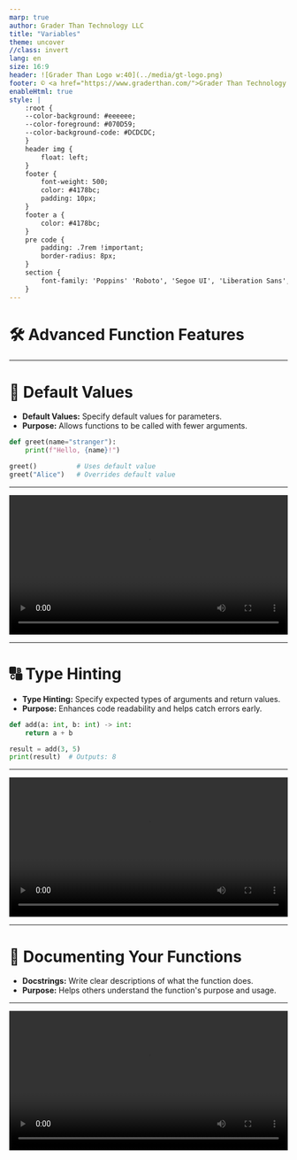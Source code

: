 ```yaml
---
marp: true
author: Grader Than Technology LLC
title: "Variables"
theme: uncover
//class: invert
lang: en
size: 16:9
header: ![Grader Than Logo w:40](../media/gt-logo.png)
footer: © <a href="https://www.graderthan.com/">Grader Than Technology LLC</a>
enableHtml: true
style: |
    :root {
    --color-background: #eeeeee;
    --color-foreground: #070D59;
    --color-background-code: #DCDCDC;
    }
    header img {
        float: left;
    }
    footer {
        font-weight: 500;
        color: #4178bc;
        padding: 10px;
    }
    footer a {
        color: #4178bc;
    }
    pre code {
        padding: .7rem !important;
        border-radius: 8px;
    }
    section {
        font-family: 'Poppins' 'Roboto', 'Segoe UI', 'Liberation Sans', 'Helvetica', 'Arial', sans-serif;
    }
---
```

# 🛠️ Advanced Function Features

<!--
- Today, we will learn about advanced function features.
- We will explore default values for arguments, type hinting, and documenting functions.
- These features make functions more versatile, readable, and understandable.
-->

---
<!-- _footer: ""  -->
# 📜 Default Values 

- **Default Values:** Specify default values for parameters.
- **Purpose:** Allows functions to be called with fewer arguments.

```python
def greet(name="stranger"):
    print(f"Hello, {name}!")

greet()          # Uses default value
greet("Alice")   # Overrides default value
```

<!--
- Default values provide a way to make some arguments optional.
- This can simplify function calls when certain arguments often have the same value.
- Show an example with a default parameter value.
-->

---
<!-- _footer: ""  -->
<!-- _header: "" -->

<video src="../media/default.mp4" controls width="100%"></video>

---
<!-- _footer: ""  -->
# 🔠 Type Hinting

- **Type Hinting:** Specify expected types of arguments and return values.
- **Purpose:** Enhances code readability and helps catch errors early.

```python
def add(a: int, b: int) -> int:
    return a + b

result = add(3, 5)
print(result)  # Outputs: 8
```

<!--
- Type hinting indicates what types the function expects for its arguments and return value.
- This makes the code easier to understand and debug.
- Provide an example with type hints.
-->

---
<!-- _footer: ""  -->
<!-- _header: "" -->

<video src="../media/type_hint.mp4" controls width="100%"></video>

---

# 📝 Documenting Your Functions

- **Docstrings:** Write clear descriptions of what the function does.
- **Purpose:** Helps others understand the function's purpose and usage.

<!--
- Documentation is crucial for maintaining and sharing code.
- A well-documented function is easier to use and debug.
- Show an example of a well-documented function.

```python
def add(a: int, b: int) -> int:
    """
    Adds two numbers and returns the result.
    
    Parameters:
    a (int): The first number.
    b (int): The second number.
    
    Returns:
    int: The sum of a and b.
    """
    return a + b
```
-->

---
<!-- _footer: ""  -->
<!-- _header: "" -->

<video src="../media/doc_funs.mp4" controls width="100%"></video>
